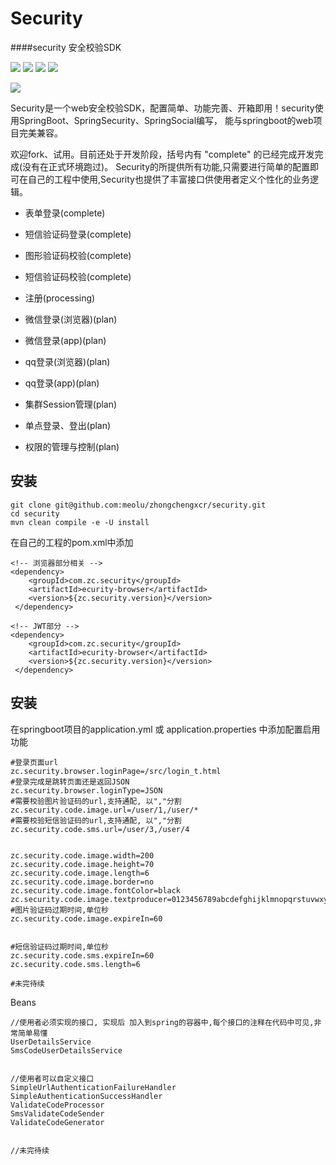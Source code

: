 # Security
####security 安全校验SDK 

[![](https://img.shields.io/badge/JDK-1.8-green.svg)]()
[![](https://img.shields.io/badge/maven-3.5.0-green.svg)]()
[![](https://img.shields.io/badge/Powered_by-SpringBoot+SpringSecurity-green.svg)]()
[![](https://img.shields.io/badge/build-passing-green.svg)]()

[![](http://progressed.io/bar/40?title=completed)]()

Security是一个web安全校验SDK，配置简单、功能完善、开箱即用！security使用SpringBoot、SpringSecurity、SpringSocial编写，
能与springboot的web项目完美兼容。

欢迎fork、试用。目前还处于开发阶段，括号内有 "complete" 的已经完成开发完成(没有在正式环境跑过)。
Security的所提供所有功能,只需要进行简单的配置即可在自己的工程中使用,Security也提供了丰富接口供使用者定义个性化的业务逻辑。

* 表单登录(complete)
* 短信验证码登录(complete)
* 图形验证码校验(complete)
* 短信验证码校验(complete)
* 注册(processing)


* 微信登录(浏览器)(plan)
* 微信登录(app)(plan)
* qq登录(浏览器)(plan)
* qq登录(app)(plan)


* 集群Session管理(plan)
* 单点登录、登出(plan)


* 权限的管理与控制(plan)



安装
---
```
git clone git@github.com:meolu/zhongchengxcr/security.git
cd security
mvn clean compile -e -U install
```

在自己的工程的pom.xml中添加

```
<!-- 浏览器部分相关 -->
<dependency>
    <groupId>com.zc.security</groupId>
    <artifactId>ecurity-browser</artifactId>
    <version>${zc.security.version}</version>
 </dependency>

<!-- JWT部分 -->
<dependency>
    <groupId>com.zc.security</groupId>
    <artifactId>ecurity-browser</artifactId>
    <version>${zc.security.version}</version>
 </dependency>
```
安装
---

在springboot项目的application.yml 或 application.properties 中添加配置启用功能
```
#登录页面url
zc.security.browser.loginPage=/src/login_t.html
#登录完成是跳转页面还是返回JSON
zc.security.browser.loginType=JSON
#需要校验图片验证码的url,支持通配, 以","分割
zc.security.code.image.url=/user/1,/user/*
#需要校验短信验证码的url,支持通配, 以","分割
zc.security.code.sms.url=/user/3,/user/4


zc.security.code.image.width=200
zc.security.code.image.height=70
zc.security.code.image.length=6
zc.security.code.image.border=no
zc.security.code.image.fontColor=black
zc.security.code.image.textproducer=0123456789abcdefghijklmnopqrstuvwxyz
#图片验证码过期时间,单位秒
zc.security.code.image.expireIn=60


#短信验证码过期时间,单位秒
zc.security.code.sms.expireIn=60
zc.security.code.sms.length=6

#未完待续

```


Beans
```
//使用者必须实现的接口, 实现后 加入到spring的容器中,每个接口的注释在代码中可见,非常简单易懂
UserDetailsService
SmsCodeUserDetailsService


//使用者可以自定义接口
SimpleUrlAuthenticationFailureHandler
SimpleAuthenticationSuccessHandler
ValidateCodeProcessor
SmsValidateCodeSender
ValidateCodeGenerator


//未完待续
```



